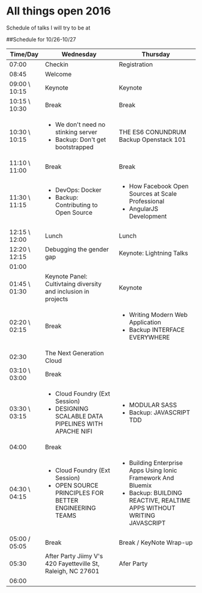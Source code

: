 # All things open 2016
Schedule of talks I will try to be at

##Schedule for 10/26-10/27

Time/Day | Wednesday | Thursday
--- | --- | --- 
07:00 |Checkin | Registration
08:45 |Welcome | 
09:00 \ 10:15 |Keynote | Keynote
10:15 \ 10:30 |Break | Break
10:30 \ 10:15 |<ul><li>We don't need no stinking server</li><li>Backup: Don't get bootstrapped</li></ul> | THE ES6 CONUNDRUM Backup Openstack 101
11:10 \ 11:00 |Break | Break
11:30 \ 11:15 |<ul><li>DevOps: Docker</li><li>Backup: Contributing to Open Source</li></ul>|<ul><li>How Facebook Open Sources at Scale Professional</li><li> AngularJS Development</li></ul>
12:15 \ 12:00 |Lunch | Lunch
12:20 \ 12:15|Debugging the gender gap | Keynote: Lightning Talks
01:00 | | 
01:45 \ 01:30 |Keynote Panel: Cultivtaing diversity and inclusion in projects | Keynote
02:20 \ 02:15 |Break |<ul><li>Writing Modern Web Application</li><li>Backup INTERFACE EVERYWHERE</li></ul>
02:30 |The Next Generation Cloud | 
03:10 \ 03:00 |Break | 
03:30 \ 03:15 |<ul><li>Cloud Foundry (Ext Session)</li><li> DESIGNING SCALABLE DATA PIPELINES WITH APACHE NIFI</li></ul>|<ul><li>MODULAR SASS</li><li> Backup: JAVASCRIPT TDD</li></ul>
04:00 |Break | 
04:30 \ 04:15 |<ul><li>Cloud Foundry (Ext Session)</li><li> OPEN SOURCE PRINCIPLES FOR BETTER ENGINEERING TEAMS</li></ul>|<ul><li>Building Enterprise Apps Using Ionic Framework And Bluemix</li><li> Backup: BUILDING REACTIVE, REALTIME APPS WITHOUT WRITING JAVASCRIPT</li></ul>
05:00 / 05:05 |Break | Break / KeyNote Wrap-up
05:30 |After Party Jiimy V's 420 Fayetteville St, Raleigh, NC 27601 |  Afer Party 
06:00 | | 
